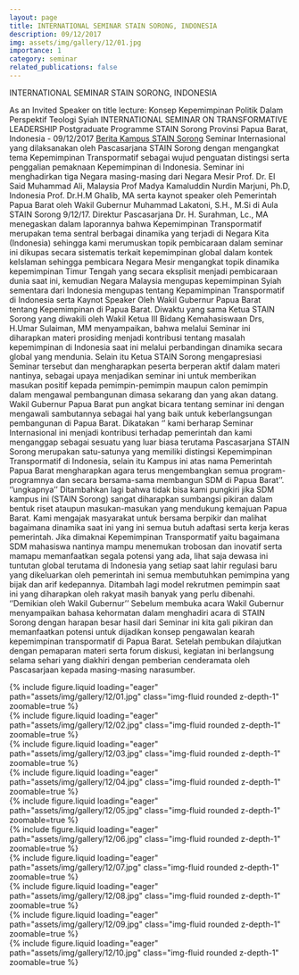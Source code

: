 ```yaml
---
layout: page
title: INTERNATIONAL SEMINAR STAIN SORONG, INDONESIA
description: 09/12/2017
img: assets/img/gallery/12/01.jpg
importance: 1
category: seminar
related_publications: false
---
```


<p class="distill-post-title">INTERNATIONAL SEMINAR STAIN SORONG, INDONESIA</p>

As an Invited Speaker on title lecture: Konsep Kepemimpinan Politik Dalam Perspektif Teologi Syiah INTERNATIONAL SEMINAR ON TRANSFORMATIVE LEADERSHIP Postgraduate Programme STAIN Sorong Provinsi Papua Barat, Indonesia - 09/12/2017 [Berita Kampus STAIN Sorong](http://stain-sorong.ac.id/pascasarjana-stain-sorong-internasional-confrence/) Seminar Internasional yang dilaksanakan oleh Pascasarjana STAIN Sorong dengan mengangkat tema Kepemimpinan Transpormatif sebagai wujud penguatan distingsi serta penggalian pemaknaan Kepemimpinan di Indonesia. Seminar ini menghadirkan tiga Negara masing-masing dari Negara Mesir Prof. Dr. El Said Muhammad Ali, Malaysia Prof Madya Kamaluddin Nurdin Marjuni, Ph.D, Indonesia Prof. Dr.H.M Ghalib, MA serta kaynot speaker oleh Pemerintah Papua Barat oleh Wakil Gubernur Muhammad Lakatoni, S.H., M.Si di Aula STAIN Sorong 9/12/17. Direktur Pascasarjana Dr. H. Surahman, Lc., MA menegaskan dalam laporannya bahwa Kepemimpinan Transpormatif merupakan tema sentral berbagai dinamika yang terjadi di Negara Kita (Indonesia) sehingga kami merumuskan topik pembicaraan dalam seminar ini dikupas secara sistematis terkait kepemimpinan global dalam kontek keIslaman sehingga pembicara Negara Mesir mengangkat topik dinamika kepemimpinan Timur Tengah yang secara eksplisit menjadi pembicaraan dunia saat ini, kemudian Negara Malaysia mengupas kepemimpinan Syiah sementara dari Indonesia mengupas tentang Kepamimpinan Transpormatif di Indonesia serta Kaynot Speaker Oleh Wakil Gubernur Papua Barat tentang Kepemimpinan di Papua Barat. Diwaktu yang sama Ketua STAIN Sorong yang diwakili oleh Wakil Ketua III Bidang Kemahasiswaan Drs, H.Umar Sulaiman, MM menyampaikan, bahwa melalui Seminar ini diharapkan materi prosiding menjadi kontribusi tentang masalah kepemimpinan di Indonesia saat ini melalui perbandingan dinamika secara global yang mendunia. Selain itu Ketua STAIN Sorong mengapresiasi Seminar tersebut dan mengharapkan peserta berperan aktif dalam materi nantinya, sebagai upaya menjadikan seminar ini untuk memberikan masukan positif kepada pemimpin-pemimpin maupun calon pemimpin dalam mengawal pembangunan dimasa sekarang dan yang akan datang. Wakil Gubernur Papua Barat pun angkat bicara tentang seminar ini dengan mengawali sambutannya sebagai hal yang baik untuk keberlangsungan pembangunan di Papua Barat. Dikatakan ‘’ kami berharap Seminar Internasional ini menjadi kontribusi terhadap pemerintah dan kami menganggap sebagai sesuatu yang luar biasa terutama Pascasarjana STAIN Sorong merupakan satu-satunya yang memiliki distingsi Kepemimpinan Transpormatif di Indonesia, selain itu Kampus ini atas nama Pemerintah Papua Barat mengharapkan agara terus mengembangkan semua program-programnya dan secara bersama-sama membangun SDM di Papua Barat’’. ‘’ungkapnya’’ Ditambahkan lagi bahwa tidak bisa kami pungkiri jika SDM kampus ini (STAIN Sorong) sangat diharapkan sumbangsi pikiran dalam bentuk riset ataupun masukan-masukan yang mendukung kemajuan Papua Barat. Kami mengajak masyarakat untuk bersama berpikir dan malihat bagaimana dinamika saat ini yang ini semua butuh adaftasi serta kerja keras pemerintah. Jika dimaknai Kepemimpinan Transpormatif yaitu bagaimana SDM mahasiswa nantinya mampu menemukan trobosan dan inovatif serta mamapu memanfaatkan segala potensi yang ada, lihat saja dewasa ini tuntutan global terutama di Indonesia yang setiap saat lahir regulasi baru yang dikeluarkan oleh pemerintah ini semua membutuhkan pemimpina yang bijak dan arif kedepannya. Ditambah lagi model rekrutmen pemimpin saat ini yang diharapkan oleh rakyat masih banyak yang perlu dibenahi. ‘’Demikian oleh Wakil Gubernur’’ Sebelum membuka acara Wakil Gubernur menyampaikan bahasa kehormatan dalam menghadiri acara di STAIN Sorong dengan harapan besar hasil dari Seminar ini kita gali pikiran dan memanfaatkan potensi untuk dijadikan konsep pengawalan kearah kepemimpinan transpormatif di Papua Barat. Setelah pembukan dilajutkan dengan pemaparan materi serta forum diskusi, kegiatan ini berlangsung selama sehari yang diakhiri dengan pemberian cenderamata oleh Pascasarjaan kepada masing-masing narasumber.

<div class="row mt-3">
    <div class="col-sm mt-3 mt-md-0">
        {% include figure.liquid loading="eager" path="assets/img/gallery/12/01.jpg" class="img-fluid rounded z-depth-1" zoomable=true %}
    </div>
    <div class="col-sm mt-3 mt-md-0">
        {% include figure.liquid loading="eager" path="assets/img/gallery/12/02.jpg" class="img-fluid rounded z-depth-1" zoomable=true %}
    </div>
    <div class="col-sm mt-3 mt-md-0">
        {% include figure.liquid loading="eager" path="assets/img/gallery/12/03.jpg" class="img-fluid rounded z-depth-1" zoomable=true %}
    </div>
</div>
<div class="row mt-3">
    <div class="col-sm mt-3 mt-md-0">
        {% include figure.liquid loading="eager" path="assets/img/gallery/12/04.jpg" class="img-fluid rounded z-depth-1" zoomable=true %}
    </div>
    <div class="col-sm mt-3 mt-md-0">
        {% include figure.liquid loading="eager" path="assets/img/gallery/12/05.jpg" class="img-fluid rounded z-depth-1" zoomable=true %}
    </div>
    <div class="col-sm mt-3 mt-md-0">
        {% include figure.liquid loading="eager" path="assets/img/gallery/12/06.jpg" class="img-fluid rounded z-depth-1" zoomable=true %}
    </div>
</div>

<div class="row mt-3">
    <div class="col-sm mt-3 mt-md-0">
        {% include figure.liquid loading="eager" path="assets/img/gallery/12/07.jpg" class="img-fluid rounded z-depth-1" zoomable=true %}
    </div>
    <div class="col-sm mt-3 mt-md-0">
        {% include figure.liquid loading="eager" path="assets/img/gallery/12/08.jpg" class="img-fluid rounded z-depth-1" zoomable=true %}
    </div>
    <div class="col-sm mt-3 mt-md-0">
        {% include figure.liquid loading="eager" path="assets/img/gallery/12/09.jpg" class="img-fluid rounded z-depth-1" zoomable=true %}
    </div>
    <div class="col-sm mt-3 mt-md-0">
        {% include figure.liquid loading="eager" path="assets/img/gallery/12/10.jpg" class="img-fluid rounded z-depth-1" zoomable=true %}
    </div>
</div>
